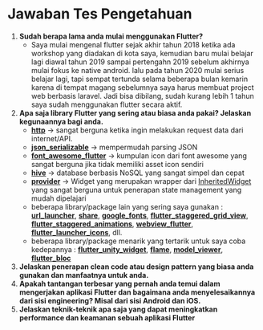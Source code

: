 # Jawaban Tes Pengetahuan

1. **Sudah berapa lama anda mulai menggunakan Flutter?**
   - Saya mulai mengenal flutter sejak akhir tahun 2018 ketika ada workshop yang diadakan di kota saya, kemudian baru mulai belajar lagi diawal tahun 2019 sampai pertengahn 2019 sebelum akhirnya mulai fokus ke native android. lalu pada tahun 2020 mulai serius belajar lagi, tapi sempat tertunda selama beberapa bulan kemarin karena di tempat magang sebelumnya saya harus membuat project web berbasis laravel. Jadi bisa dibilang, sudah kurang lebih 1 tahun saya sudah menggunakan flutter secara aktif.
2. **Apa saja library Flutter yang sering atau biasa anda pakai? Jelaskan kegunaannya bagi anda.**
   - [**http**](https://pub.dev/packages/http) -> sangat berguna ketika ingin melakukan request data dari internet/API.
   - [**json_serializable**](https://pub.dev/packages/json_serializable) -> mempermudah parsing JSON
   - [**font_awesome_flutter**](https://pub.dev/packages/font_awesome_flutter) -> kumpulan icon dari font awesome yang sangat berguna jika tidak memiliki asset icon sendiri
   - [**hive**](https://pub.dev/packages/hive) -> database berbasis NoSQL yang sangat simpel dan cepat
   - [**provider**](https://pub.dev/packages/provider) -> Widget yang merupakan wrapper dari [InheritedWidget](https://api.flutter.dev/flutter/widgets/InheritedWidget-class.html) yang sangat berguna untuk penerapan state management yang mudah dipelajari
   - beberapa library/package lain yang sering saya gunakan : [**url_launcher**](https://pub.dev/packages/url_launcher), [**share**](https://pub.dev/packages/share), [**google_fonts**](https://pub.dev/packages/google_fonts), [**flutter_staggered_grid_view**](https://pub.dev/packages/flutter_staggered_grid_view), [**flutter_staggered_animations**](https://pub.dev/packages/flutter_staggered_animations), [**webview_flutter**](https://pub.dev/packages/webview_flutter), [**flutter_launcher_icons**](https://pub.dev/packages/flutter_launcher_icons), dll.
   - beberapa library/package menarik yang tertarik untuk saya coba kedepannya : [**flutter_unity_widget**](https://pub.dev/packages/flutter_unity_widget), [**flame**](https://pub.dev/packages/flame), [**model_viewer**](https://pub.dev/packages/model_viewer), [**flutter_bloc**](https://pub.dev/packages/flutter_bloc)
3. **Jelaskan penerapan clean code atau design pattern yang biasa anda gunakan dan manfaatnya untuk anda.**
4. **Apakah tantangan terbesar yang pernah anda temui dalam mengerjakan aplikasi Flutter dan bagaimana anda menyelesaikannya dari sisi engineering? Misal dari sisi Android dan iOS.**
5. **Jelaskan teknik-teknik apa saja yang dapat meningkatkan performance dan keamanan sebuah aplikasi Flutter**

